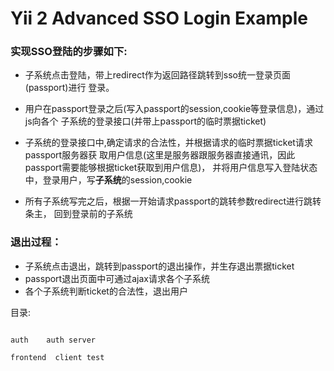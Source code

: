 Yii 2 Advanced SSO Login Example
===============================

### 实现SSO登陆的步骤如下:

*   子系统点击登陆，带上redirect作为返回路径跳转到sso统一登录页面(passport)进行
登录。

*   用户在passport登录之后(写入passport的session,cookie等登录信息)，通过js向各个
子系统的登录接口(并带上passport的临时票据ticket)

*   子系统的登录接口中,确定请求的合法性，并根据请求的临时票据ticket请求passport服务器获
取用户信息(这里是服务器跟服务器直接通讯，因此passport需要能够根据ticket获取到用户信息)，
并将用户信息写入登陆状态中，登录用户，写**子系统**的session,cookie

*   所有子系统写完之后，根据一开始请求passport的跳转参数redirect进行跳转条主，
回到登录前的子系统


### 退出过程：
*   子系统点击退出，跳转到passport的退出操作，并生存退出票据ticket
*   passport退出页面中可通过ajax请求各个子系统
*   各个子系统判断ticket的合法性，退出用户


目录:

```

auth    auth server

frontend  client test

```
